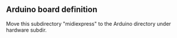 ## Arduino board definition

Move this subdirectory "midiexpress" to the Arduino directory under hardware subdir.